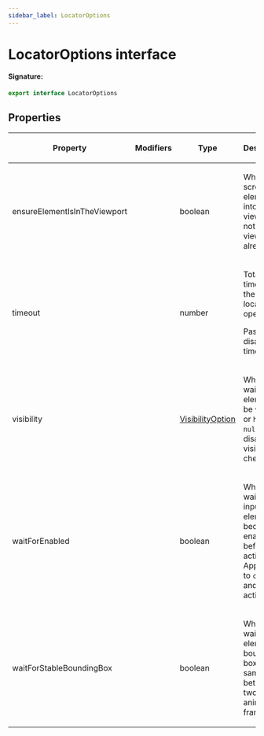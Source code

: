 ```yaml
---
sidebar_label: LocatorOptions
---
```


# LocatorOptions interface

#### Signature:

```typescript
export interface LocatorOptions
```

## Properties

<table><thead><tr><th>

Property

</th><th>

Modifiers

</th><th>

Type

</th><th>

Description

</th><th>

Default

</th></tr></thead>
<tbody><tr><td>

<p id="ensureelementisintheviewport">ensureElementIsInTheViewport</p>

</td><td>

</td><td>

boolean

</td><td>

Whether to scroll the element into viewport if not in the viewprot already.

</td><td>

`true`

</td></tr>
<tr><td>

<p id="timeout">timeout</p>

</td><td>

</td><td>

number

</td><td>

Total timeout for the entire locator operation.

Pass `0` to disable timeout.

</td><td>

`Page.getDefaultTimeout()`

</td></tr>
<tr><td>

<p id="visibility">visibility</p>

</td><td>

</td><td>

[VisibilityOption](./puppeteer.visibilityoption.md)

</td><td>

Whether to wait for the element to be `visible` or `hidden`. `null` to disable visibility checks.

</td><td>

</td></tr>
<tr><td>

<p id="waitforenabled">waitForEnabled</p>

</td><td>

</td><td>

boolean

</td><td>

Whether to wait for input elements to become enabled before the action. Applicable to `click` and `fill` actions.

</td><td>

`true`

</td></tr>
<tr><td>

<p id="waitforstableboundingbox">waitForStableBoundingBox</p>

</td><td>

</td><td>

boolean

</td><td>

Whether to wait for the element's bounding box to be same between two animation frames.

</td><td>

`true`

</td></tr>
</tbody></table>
